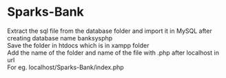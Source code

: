 # Sparks-Bank
Extract the sql file from the database folder and import it in MySQL after creating database name banksysphp<br>
Save the folder in htdocs which is in xampp folder<br>
Add the name of the folder and name of the file with .php after localhost in url<br>
For eg. localhost/Sparks-Bank/index.php
